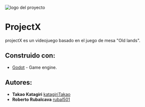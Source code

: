 ![logo del proyecto](https://ascefiu.files.wordpress.com/2016/05/pure-safari-your-logo-here.jpg)
# ProjectX

projectX es un videojuego basado en el juego de mesa "Old lands".

## Construido con:

* [Godot](https://godotengine.org/) - Game engine.

## Autores:

* **Takao Katagiri** [katagiriTakao](https://github.com/katagiriTakao)
* **Roberto Rubalcava** [rubal501](https://github.com/rubal501)

